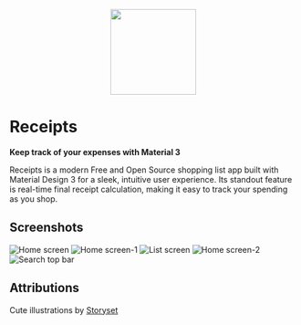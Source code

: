 <p align="center" width="100%">
  <img width="150" height="150" src="https://github.com/user-attachments/assets/3474c252-49d8-4e38-bf6c-0eef8d0918c1">
</p>

# Receipts

**Keep track of your expenses with Material 3**

Receipts is a modern Free and Open Source shopping list app built with Material Design 3 for a sleek, intuitive user
experience. Its standout feature is real-time final receipt calculation, making it easy to track
your spending as you shop.

## Screenshots
![Home screen](https://github.com/user-attachments/assets/6071a6ad-5868-4f07-92e3-21c83289d5f2)
![Home screen-1](https://github.com/user-attachments/assets/c5d6b5eb-f379-4225-a207-ab1379315e08)
![List screen](https://github.com/user-attachments/assets/835d485b-fc9f-439b-9639-af07f4b93769)
![Home screen-2](https://github.com/user-attachments/assets/84f29a59-5800-4638-b11b-a0e0b1085f30)
![Search top bar](https://github.com/user-attachments/assets/d6c6083a-3de1-442d-a3af-e21504437be7)


## Attributions
Cute illustrations by <a href="https://storyset.com">Storyset</a>
